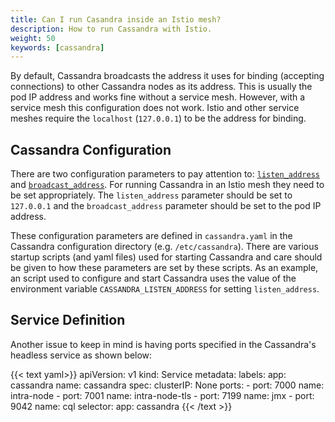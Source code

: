```yaml
---
title: Can I run Casandra inside an Istio mesh?
description: How to run Cassandra with Istio.
weight: 50
keywords: [cassandra]
---
```


By default, Cassandra broadcasts the address it uses for binding
(accepting connections) to other Cassandra nodes as its address. This
is usually the pod IP address and works fine without a service
mesh. However, with a service mesh this configuration does not
work. Istio and other service meshes require the `localhost`
(`127.0.0.1`) to be the address for binding.

## Cassandra Configuration

There are two configuration parameters to pay attention to:
[`listen_address`](http://cassandra.apache.org/doc/latest/configuration/cassandra_config_file.html?highlight=listen_address#listen-address)
and
[`broadcast_address`](http://cassandra.apache.org/doc/latest/configuration/cassandra_config_file.html?highlight=listen_address#broadcast-address). For
running Cassandra in an Istio mesh they need to be set appropriately.
The `listen_address` parameter should be set to `127.0.0.1` and the
`broadcast_address` parameter should be set to the pod IP address.

These configuration parameters are defined in `cassandra.yaml` in the
Cassandra configuration directory (e.g. `/etc/cassandra`).  There are
various startup scripts (and yaml files) used for starting Cassandra
and care should be given to how these parameters are set by these
scripts. As an example, an script used to configure and start
Cassandra uses the value of the environment variable
`CASSANDRA_LISTEN_ADDRESS` for setting `listen_address`.

## Service Definition

Another issue to keep in mind is having ports specified in the
Cassandra's headless service as shown below:

{{< text yaml>}}
apiVersion: v1
kind: Service
metadata:
  labels:
    app: cassandra
  name: cassandra
spec:
  clusterIP: None
  ports:
    - port: 7000
      name: intra-node
    - port: 7001
      name: intra-node-tls
    - port: 7199
      name: jmx
    - port: 9042
      name: cql
  selector:
    app: cassandra
{{< /text >}}
